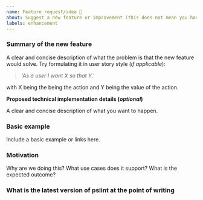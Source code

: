 ```yaml
---
name: Feature request/idea 🚀
about: Suggest a new feature or improvement (this does not mean you have to implement it)
labels: enhancement
---
```


### Summary of the new feature

A clear and concise description of what the problem is that the new feature would solve. Try formulating it in user story style (_if applicable_):

> _'As a user I want X so that Y.'_

with X being the being the action and Y being the value of the action.

**Proposed technical implementation details (_optional_)**

A clear and concise description of what you want to happen.

### Basic example

Include a basic example or links here.

### Motivation

Why are we doing this? What use cases does it support? What is the expected outcome?

### **What is the latest version of pslint at the point of writing**
